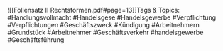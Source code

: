 
![[Foliensatz II Rechtsformen.pdf#page=13]]Tags & Topics:
   #Handlungsvollmacht
   #Handelsgese
   #Handelsgewerbe
   #Verpflichtung
   #Verpflichtungen
   #Geschäftszweck
   #Kündigung
   #Arbeitnehmern
   #Grundstück
   #Arbeitnehmer
   #Geschäftsverkehr
   #handelsgewerbe
   #Geschäftsführung